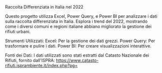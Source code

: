 Raccolta Differenziata in Italia nel 2022

Questo progetto utilizza Excel, Power Query, e Power BI per analizzare i dati sulla raccolta differenziata in Italia. Esplora i trend del 2022, mostrando come i diversi comuni e regioni italiane abbiano migliorato la gestione dei rifiuti urbani.

Strumenti Utilizzati:
Excel: Per la gestione dei dati grezzi.
Power Query: Per trasformare e pulire i dati.
Power BI: Per creare visualizzazioni interattive.

Fonti dei Dati:
I dati utilizzati sono stati estratti dal Catasto Nazionale dei Rifiuti, fornito dall'ISPRA: https://www.catasto-rifiuti.isprambiente.it/index.php?pg=
